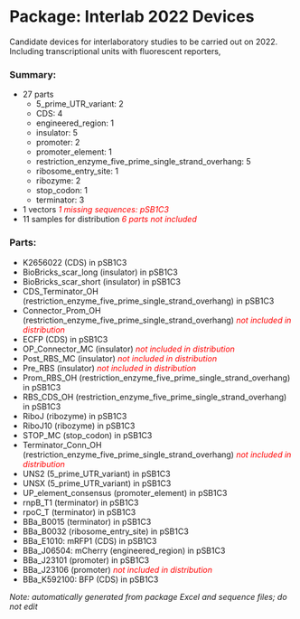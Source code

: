 # Package: Interlab 2022 Devices

Candidate devices for interlaboratory studies to be carried out on 2022.  Including transcriptional units with fluorescent reporters,  

### Summary:

- 27 parts
    - 5_prime_UTR_variant: 2
    - CDS: 4
    - engineered_region: 1
    - insulator: 5
    - promoter: 2
    - promoter_element: 1
    - restriction_enzyme_five_prime_single_strand_overhang: 5
    - ribosome_entry_site: 1
    - ribozyme: 2
    - stop_codon: 1
    - terminator: 3
- 1 vectors _<span style="color:red">1 missing sequences: pSB1C3</span>_
- 11 samples for distribution _<span style="color:red">6 parts not included</span>_

### Parts:

- K2656022 (CDS) in pSB1C3
- BioBricks_scar_long (insulator) in pSB1C3
- BioBricks_scar_short (insulator) in pSB1C3
- CDS_Terminator_OH (restriction_enzyme_five_prime_single_strand_overhang) in pSB1C3
- Connector_Prom_OH (restriction_enzyme_five_prime_single_strand_overhang) _<span style="color:red">not included in distribution</span>_
- ECFP (CDS) in pSB1C3
- OP_Connector_MC (insulator) _<span style="color:red">not included in distribution</span>_
- Post_RBS_MC (insulator) _<span style="color:red">not included in distribution</span>_
- Pre_RBS (insulator) _<span style="color:red">not included in distribution</span>_
- Prom_RBS_OH (restriction_enzyme_five_prime_single_strand_overhang) in pSB1C3
- RBS_CDS_OH (restriction_enzyme_five_prime_single_strand_overhang) in pSB1C3
- RiboJ (ribozyme) in pSB1C3
- RiboJ10 (ribozyme) in pSB1C3
- STOP_MC (stop_codon) in pSB1C3
- Terminator_Conn_OH (restriction_enzyme_five_prime_single_strand_overhang) _<span style="color:red">not included in distribution</span>_
- UNS2 (5_prime_UTR_variant) in pSB1C3
- UNSX (5_prime_UTR_variant) in pSB1C3
- UP_element_consensus (promoter_element) in pSB1C3
- rnpB_T1 (terminator) in pSB1C3
- rpoC_T (terminator) in pSB1C3
- BBa_B0015 (terminator) in pSB1C3
- BBa_B0032 (ribosome_entry_site) in pSB1C3
- BBa_E1010: mRFP1 (CDS) in pSB1C3
- BBa_J06504: mCherry (engineered_region) in pSB1C3
- BBa_J23101 (promoter) in pSB1C3
- BBa_J23106 (promoter) _<span style="color:red">not included in distribution</span>_
- BBa_K592100: BFP (CDS) in pSB1C3

_Note: automatically generated from package Excel and sequence files; do not edit_
